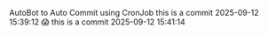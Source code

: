 AutoBot to Auto Commit using CronJob 
this is a commit 2025-09-12 15:39:12
😱 this is a commit 2025-09-12 15:41:14
